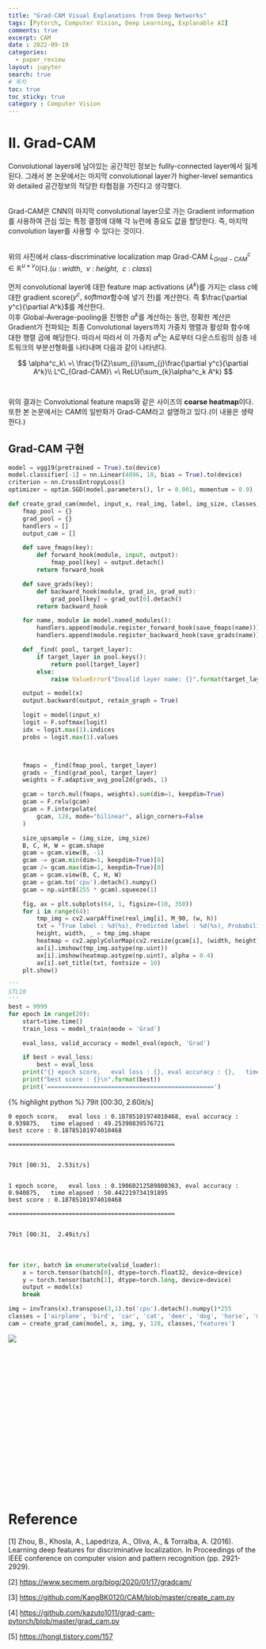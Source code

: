 ```yaml
---
title: "Grad-CAM Visual Explanations from Deep Networks"
tags: [Pytorch, Computer Vision, Deep Learning, Explanable AI]
comments: true
excerpt: CAM
date : 2022-09-19
categories: 
  - paper_review
layout: jupyter
search: true
# 목차
toc: true  
toc_sticky: true 
category : Computer Vision
---
```


<style scoped>
    .long {
        height : 300px;
        overflow : auto;
    }
</style>

# II. Grad-CAM

Convolutional layers에 남아있는 공간적인 정보는 fullly-connected layer에서 잃게 된다. 그래서 본 논문에서는 마지막 convolutional layer가 higher-level semantics와 detailed 공간정보의 적당한 타협점을 가진다고 생각했다.<br><br>

Grad-CAM은 CNN의 마지막 convolutional layer으로 가는 Gradient information를 사용하여 관심 있는 특정 결정에 대해 각 뉴런에 중요도 값을 할당한다. 즉, 마지막 convolution layer를 사용할 수 있다는 것이다.<br><br>

위의 사진에서 class-discriminative localization map Grad-CAM $L^c_{Grad-CAM}\in \mathbb{R}^{u \times v}$이다.($u\ :\ width,\ \ v\ :\ height,\ \ c\ :\ class$)
<br><br>
먼저 convolutional layer에 대한 feature map activations ($A^k$)를 가지는 class $c$에 대한 gradient score($y^c,\ softmax$함수에 넣기 전)를 계산한다. 즉 $\frac{\partial y^c}{\partial A^k}$를 계산한다. <br>
이후 Global-Average-pooling을 진행한 $\alpha^k$를 계산하는 동안, 정확한 계산은 Gradient가 전파되는 최종 Convolutional layers까지 가중치 행렬과 활성화 함수에 대한 행렬 곱에 해당한다. 따라서 따라서 이 가중치 $\alpha^k$는 A로부터 다운스트림의 심층 네트워크의 부분선형화를 나타내며 다음과 같이 나타낸다.

$$
\alpha^c_k\ =\ \frac{1}{Z}\sum_{i}\sum_{j}\frac{\partial y^c}{\partial A^k}\\ L^C_{Grad-CAM}\ =\ ReLU(\sum_{k}\alpha^c_k A^k)
$$
<br><br>
위의 결과는 Convolutional feature maps와 같은 사이즈의 **coarse heatmap**이다.
또한 본 논문에서는 CAM의 일반화가 Grad-CAM라고 설명하고 있다.(이 내용은 생략한다.) 

## Grad-CAM 구현


```python
model = vgg19(pretrained = True).to(device)
model.classifier[-1] = nn.Linear(4096, 10, bias = True).to(device)
criterion = nn.CrossEntropyLoss()
optimizer = optim.SGD(model.parameters(), lr = 0.001, momentum = 0.9)
```


```python
def create_grad_cam(model, input_x, real_img, label, img_size, classes, target_layer):
    fmap_pool = {}
    grad_pool = {}
    handlers = []
    output_cam = []

    def save_fmaps(key):
        def forward_hook(module, input, output):
            fmap_pool[key] = output.detach()
        return forward_hook

    def save_grads(key):
        def backward_hook(module, grad_in, grad_out):
            grad_pool[key] = grad_out[0].detach()
        return backward_hook

    for name, module in model.named_modules():
        handlers.append(module.register_forward_hook(save_fmaps(name)))
        handlers.append(module.register_backward_hook(save_grads(name)))

    def _find( pool, target_layer):
        if target_layer in pool.keys():
            return pool[target_layer]
        else:
            raise ValueError("Invalid layer name: {}".format(target_layer))

    output = model(x)
    output.backward(output, retain_graph = True)

    logit = model(input_x)
    logit = F.softmax(logit)
    idx = logit.max(1).indices
    probs = logit.max(1).values



    fmaps = _find(fmap_pool, target_layer)
    grads = _find(grad_pool, target_layer)
    weights = F.adaptive_avg_pool2d(grads, 1)

    gcam = torch.mul(fmaps, weights).sum(dim=1, keepdim=True)
    gcam = F.relu(gcam)
    gcam = F.interpolate(
        gcam, 128, mode="bilinear", align_corners=False
    )

    size_upsample = (img_size, img_size)
    B, C, H, W = gcam.shape
    gcam = gcam.view(B, -1)
    gcam -= gcam.min(dim=1, keepdim=True)[0]
    gcam /= gcam.max(dim=1, keepdim=True)[0]
    gcam = gcam.view(B, C, H, W)
    gcam = gcam.to('cpu').detach().numpy()
    gcam = np.uint8(255 * gcam).squeeze(1)

    fig, ax = plt.subplots(64, 1, figsize=(10, 350))
    for i in range(64):
        tmp_img = cv2.warpAffine(real_img[i], M_90, (w, h))
        txt = "True label : %d(%s), Predicted label : %d(%s), Probability : %.2f" % (label[i].item(), classes[label[i].item()], idx[i].item(), classes[idx[i].item()], probs[i].item())
        height, width, _ = tmp_img.shape
        heatmap = cv2.applyColorMap(cv2.resize(gcam[i], (width, height)), cv2.COLORMAP_RAINBOW)
        ax[i].imshow(tmp_img.astype(np.uint))
        ax[i].imshow(heatmap.astype(np.uint), alpha = 0.4)
        ax[i].set_title(txt, fontsize = 10)
    plt.show()    

```


```python
'''
STL10
'''
best = 9999
for epoch in range(20):
    start=time.time()
    train_loss = model_train(mode = 'Grad')

    eval_loss, valid_accuracy = model_eval(epoch, 'Grad')

    if best > eval_loss:
        best = eval_loss
    print("{} epoch score,   eval loss : {}, eval accuracy : {},   time elapsed : {}".format(epoch, eval_loss, valid_accuracy,time.time() - start))
    print("best score : {}\n".format(best))
    print('===============================================')
```

<div class = long>
{% highlight python %}
    79it [00:30,  2.60it/s]
    

    0 epoch score,   eval loss : 0.18785101974010468, eval accuracy : 0.939875,   time elapsed : 49.25390839576721
    best score : 0.18785101974010468
    
    ===============================================
    

    79it [00:31,  2.53it/s]
    

    1 epoch score,   eval loss : 0.19060212589800363, eval accuracy : 0.940875,   time elapsed : 50.442219734191895
    best score : 0.18785101974010468
    
    ===============================================
    

    79it [00:31,  2.49it/s]
    

    2 epoch score,   eval loss : 0.2004742234125734, eval accuracy : 0.940625,   time elapsed : 51.00742697715759
    best score : 0.18785101974010468
    
    ===============================================
    

    79it [00:32,  2.46it/s]
    

    3 epoch score,   eval loss : 0.17100459837913518, eval accuracy : 0.94875,   time elapsed : 51.45760631561279
    best score : 0.17100459837913518
    
    ===============================================
    

    79it [00:32,  2.43it/s]
    

    4 epoch score,   eval loss : 0.21955611729621893, eval accuracy : 0.9385,   time elapsed : 52.03212809562683
    best score : 0.17100459837913518
    
    ===============================================
    

    79it [00:32,  2.43it/s]
    

    5 epoch score,   eval loss : 0.2255802784785628, eval accuracy : 0.9405,   time elapsed : 52.10357117652893
    best score : 0.17100459837913518
    
    ===============================================
    

    79it [00:32,  2.43it/s]
    

    6 epoch score,   eval loss : 0.21616217952780425, eval accuracy : 0.9485,   time elapsed : 52.01284456253052
    best score : 0.17100459837913518
    
    ===============================================
    

    79it [00:32,  2.43it/s]
    

    7 epoch score,   eval loss : 0.19647681984677917, eval accuracy : 0.949875,   time elapsed : 52.05117988586426
    best score : 0.17100459837913518
    
    ===============================================
    

    79it [00:32,  2.43it/s]
    

    8 epoch score,   eval loss : 0.21037958858162167, eval accuracy : 0.945375,   time elapsed : 52.08625030517578
    best score : 0.17100459837913518
    
    ===============================================
    

    79it [00:32,  2.43it/s]
    

    9 epoch score,   eval loss : 0.19549667561799286, eval accuracy : 0.954125,   time elapsed : 51.9943368434906
    best score : 0.17100459837913518
    
    ===============================================
    

    79it [00:32,  2.43it/s]
    

    10 epoch score,   eval loss : 0.1909742392972112, eval accuracy : 0.9515,   time elapsed : 52.049251079559326
    best score : 0.17100459837913518
    
    ===============================================
    

    79it [00:32,  2.43it/s]
    

    11 epoch score,   eval loss : 0.19697506992146385, eval accuracy : 0.954375,   time elapsed : 51.959964990615845
    best score : 0.17100459837913518
    
    ===============================================
    

    79it [00:32,  2.43it/s]
    

    12 epoch score,   eval loss : 0.20169063849747176, eval accuracy : 0.9545,   time elapsed : 52.062161684036255
    best score : 0.17100459837913518
    
    ===============================================
    

    79it [00:32,  2.43it/s]
    

    13 epoch score,   eval loss : 0.21628177276859054, eval accuracy : 0.9515,   time elapsed : 52.05464744567871
    best score : 0.17100459837913518
    
    ===============================================
    

    79it [00:32,  2.42it/s]
    

    14 epoch score,   eval loss : 0.20970297218346975, eval accuracy : 0.95325,   time elapsed : 52.072774171829224
    best score : 0.17100459837913518
    
    ===============================================
    

    79it [00:32,  2.43it/s]
    

    15 epoch score,   eval loss : 0.21972980161092695, eval accuracy : 0.952875,   time elapsed : 51.99079871177673
    best score : 0.17100459837913518
    
    ===============================================
    

    79it [00:32,  2.43it/s]
    

    16 epoch score,   eval loss : 0.21851732936629562, eval accuracy : 0.954125,   time elapsed : 52.051114082336426
    best score : 0.17100459837913518
    
    ===============================================
    

    79it [00:32,  2.43it/s]
    

    17 epoch score,   eval loss : 0.22268633013498038, eval accuracy : 0.952875,   time elapsed : 52.0331072807312
    best score : 0.17100459837913518
    
    ===============================================
    

    79it [00:32,  2.43it/s]
    

    18 epoch score,   eval loss : 0.22275295946607365, eval accuracy : 0.95375,   time elapsed : 52.00172781944275
    best score : 0.17100459837913518
    
    ===============================================
    

    79it [00:32,  2.43it/s]
    

    19 epoch score,   eval loss : 0.22606607300171178, eval accuracy : 0.954375,   time elapsed : 52.00130271911621
    best score : 0.17100459837913518
    
    ===============================================
{% endhighlight %}
</div>
<br>    


```python
for iter, batch in enumerate(valid_loader):
    x = torch.tensor(batch[0], dtype=torch.float32, device=device)
    y = torch.tensor(batch[1], dtype=torch.long, device=device)
    output = model(x)
    break

img = invTrans(x).transpose(3,1).to('cpu').detach().numpy()*255
classes = ['airplane', 'bird', 'car', 'cat', 'deer', 'dog', 'horse', 'monkey', 'ship', 'truck']
cam = create_grad_cam(model, x, img, y, 128, classes,'features')
```

<div class = long>
<img src = "/images/2022_09_19_Grad_CAM_Visual_Explanations_from_Deep_Networks_files/2022_09_19_Grad_CAM_Visual_Explanations_from_Deep_Networks_28_0.png">
</div>
<br>


# Reference
[1] Zhou, B., Khosla, A., Lapedriza, A., Oliva, A., & Torralba, A. (2016). Learning deep features for discriminative localization. In Proceedings of the IEEE conference on computer vision and pattern recognition (pp. 2921-2929).

[2] https://www.secmem.org/blog/2020/01/17/gradcam/

[3] https://github.com/KangBK0120/CAM/blob/master/create_cam.py

[4] https://github.com/kazuto1011/grad-cam-pytorch/blob/master/grad_cam.py

[5] https://hongl.tistory.com/157

